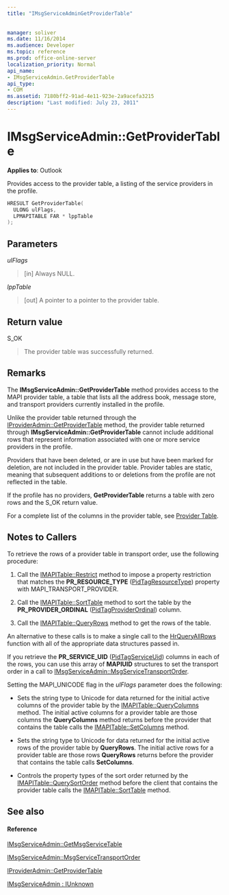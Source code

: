 ```yaml
---
title: "IMsgServiceAdminGetProviderTable"
 
 
manager: soliver
ms.date: 11/16/2014
ms.audience: Developer
ms.topic: reference
ms.prod: office-online-server
localization_priority: Normal
api_name:
- IMsgServiceAdmin.GetProviderTable
api_type:
- COM
ms.assetid: 7180bff2-91ad-4e11-923e-2a9acefa3215
description: "Last modified: July 23, 2011"
---
```


# IMsgServiceAdmin::GetProviderTable

  
  
**Applies to**: Outlook 
  
Provides access to the provider table, a listing of the service providers in the profile.
  
```cpp
HRESULT GetProviderTable(
  ULONG ulFlags,
  LPMAPITABLE FAR * lppTable
);
```

## Parameters

 _ulFlags_
  
> [in] Always NULL.
    
 _lppTable_
  
> [out] A pointer to a pointer to the provider table.
    
## Return value

S_OK 
  
> The provider table was successfully returned.
    
## Remarks

The **IMsgServiceAdmin::GetProviderTable** method provides access to the MAPI provider table, a table that lists all the address book, message store, and transport providers currently installed in the profile. 
  
Unlike the provider table returned through the [IProviderAdmin::GetProviderTable](iprovideradmin-getprovidertable.md) method, the provider table returned through **IMsgServiceAdmin::GetProviderTable** cannot include additional rows that represent information associated with one or more service providers in the profile. 
  
Providers that have been deleted, or are in use but have been marked for deletion, are not included in the provider table. Provider tables are static, meaning that subsequent additions to or deletions from the profile are not reflected in the table. 
  
If the profile has no providers, **GetProviderTable** returns a table with zero rows and the S_OK return value. 
  
For a complete list of the columns in the provider table, see [Provider Table](provider-tables.md). 
  
## Notes to Callers

To retrieve the rows of a provider table in transport order, use the following procedure:
  
1. Call the [IMAPITable::Restrict](imapitable-restrict.md) method to impose a property restriction that matches the **PR_RESOURCE_TYPE** ([PidTagResourceType](pidtagresourcetype-canonical-property.md)) property with MAPI_TRANSPORT_PROVIDER.
    
2. Call the [IMAPITable::SortTable](imapitable-sorttable.md) method to sort the table by the **PR_PROVIDER_ORDINAL** ([PidTagProviderOrdinal](pidtagproviderordinal-canonical-property.md)) column. 
    
3. Call the [IMAPITable::QueryRows](imapitable-queryrows.md) method to get the rows of the table. 
    
An alternative to these calls is to make a single call to the [HrQueryAllRows](hrqueryallrows.md) function with all of the appropriate data structures passed in. 
  
If you retrieve the **PR_SERVICE_UID** ([PidTagServiceUid](pidtagserviceuid-canonical-property.md)) columns in each of the rows, you can use this array of **MAPIUID** structures to set the transport order in a call to [IMsgServiceAdmin::MsgServiceTransportOrder](imsgserviceadmin-msgservicetransportorder.md).
  
Setting the MAPI_UNICODE flag in the  _ulFlags_ parameter does the following: 
  
- Sets the string type to Unicode for data returned for the initial active columns of the provider table by the [IMAPITable::QueryColumns](imapitable-querycolumns.md) method. The initial active columns for a provider table are those columns the **QueryColumns** method returns before the provider that contains the table calls the [IMAPITable::SetColumns](imapitable-setcolumns.md) method. 
    
- Sets the string type to Unicode for data returned for the initial active rows of the provider table by **QueryRows**. The initial active rows for a provider table are those rows **QueryRows** returns before the provider that contains the table calls **SetColumns**. 
    
- Controls the property types of the sort order returned by the [IMAPITable::QuerySortOrder](imapitable-querysortorder.md) method before the client that contains the provider table calls the [IMAPITable::SortTable](imapitable-sorttable.md) method. 
    
## See also

#### Reference

[IMsgServiceAdmin::GetMsgServiceTable](imsgserviceadmin-getmsgservicetable.md)
  
[IMsgServiceAdmin::MsgServiceTransportOrder](imsgserviceadmin-msgservicetransportorder.md)
  
[IProviderAdmin::GetProviderTable](iprovideradmin-getprovidertable.md)
  
[IMsgServiceAdmin : IUnknown](imsgserviceadminiunknown.md)

